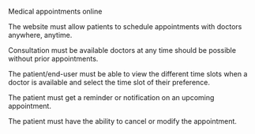 Medical appointments online

The website must allow patients to schedule appointments with doctors anywhere, anytime.

Consultation must be available doctors at any time should be possible without prior appointments.

The patient/end-user must be able to view the different time slots when a doctor is available and select the time slot of their preference.

The patient must get a reminder or notification on an upcoming appointment.

The patient must have the ability to cancel or modify the appointment.
